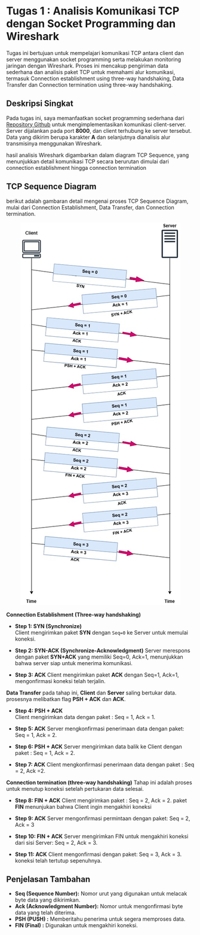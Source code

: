 # Tugas 1 : Analisis Komunikasi TCP dengan Socket Programming dan Wireshark

Tugas ini bertujuan untuk mempelajari komunikasi TCP antara client dan server menggunakan socket programming serta melakukan monitoring jaringan dengan Wireshark. Proses ini mencakup pengiriman data sederhana dan analisis paket TCP untuk memahami alur komunikasi, termasuk Connection establishment using three-way handshaking, Data Transfer dan Connection termination using three-way handshaking.

## Deskripsi Singkat

Pada tugas ini, saya memanfaatkan socket programming sederhana dari [Repository Github](https://github.com/ferryastika/socket-programming-simple-server-and-client) untuk mengimplementasikan komunikasi client-server. Server dijalankan pada port **8000**, dan client terhubung ke server tersebut. Data yang dikirim berupa karakter **A** dan selanjutnya dianalisis alur transmisinya menggunakan Wireshark.

hasil analisis Wireshark digambarkan dalam diagram TCP Sequence, yang menunjukkan detail komunikasi TCP secara berurutan dimulai dari connection establishment hingga connection termination

## TCP Sequence Diagram

berikut adalah gambaran detail mengenai proses TCP Sequence Diagram, mulai dari Connection Establishment, Data Transfer, dan Connection termination.

<p align="center">
  <img src="./assets/tcp%20connection%20sequnce.jpg" alt="TCP Sequence Diagram">
</p>

**Connection Establishment (Three-way handshaking)**

- **Step 1: SYN (Synchronize)**  
   Client mengirimkan paket **SYN** dengan `Seq=0` ke Server untuk memulai koneksi.

- **Step 2: SYN-ACK (Synchronize-Acknowledgment)**
  Server merespons dengan paket **SYN+ACK** yang memiliki Seq=0, Ack=1, menunjukkan bahwa server siap untuk menerima komunikasi.

- **Step 3: ACK**
  Client mengirimkan paket **ACK** dengan Seq=1, Ack=1, mengonfirmasi koneksi telah terjalin.

**Data Transfer**
pada tahap ini, **Client** dan **Server** saling bertukar data. prosesnya melibatkan flag **PSH + ACK** dan **ACK**.

- **Step 4: PSH + ACK**  
   Client mengirimkan data dengan paket : Seq = 1, Ack = 1.

- **Step 5: ACK**
  Server mengkonfirmasi penerimaan data dengan paket: Seq = 1, Ack = 2.

- **Step 6: PSH + ACK**
  Server mengirimkan data balik ke Client dengan paket : Seq = 1, Ack = 2.

- **Step 7: ACK**
  Client mengkonfirmasi penerimaan data dengan paket : Seq = 2, Ack =2.

**Connection termination (three-way handshaking)**
Tahap ini adalah proses untuk menutup koneksi setelah pertukaran data selesai.

- **Step 8: FIN + ACK**
  Client mengirimkan paket : Seq = 2, Ack = 2. paket **FIN** menunjukan bahwa Client ingin mengakhiri koneksi

- **Step 9: ACK**
  Server mengonfirmasi permintaan dengan paket: Seq = 2, Ack = 3

- **Step 10: FIN + ACK**
  Server mengirimkan FIN untuk mengakhiri koneksi dari sisi Server: Seq = 2, Ack = 3.

- **Step 11: ACK**
  Client mengonfirmasi dengan paket: Seq = 3, Ack = 3. koneksi telah tertutup sepenuhnya.

## Penjelasan Tambahan

- **Seq (Sequence Number):** Nomor urut yang digunakan untuk melacak byte data yang dikirimkan.
- **Ack (Acknowledgment Number):** Nomor untuk mengonfirmasi byte data yang telah diterima.
- **PSH (PUSH) :** Memberitahu penerima untuk segera memproses data.
- **FIN (Final) :** Digunakan untuk mengakhiri koneksi.








